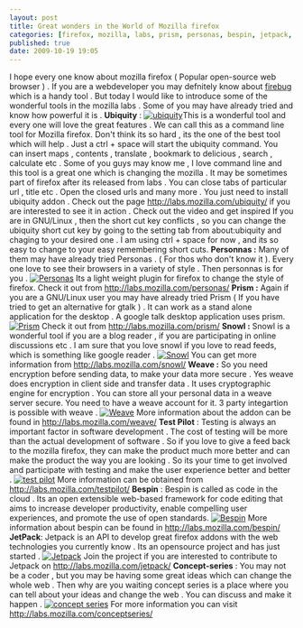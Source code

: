 ```yaml
---
layout: post
title: Great wonders in the World of Mozilla firefox
categories: [firefox, mozilla, labs, prism, personas, bespin, jetpack, ubiquity, weave, snowl]
published: true
date: 2009-10-19 19:05
---
```

I hope every one know about mozilla firefox ( Popular open-source web browser ) . If you are a webdeveloper you may defnitely know about [firebug](http://www.harikt.com/tools-for-webdevelopers/42-firebug-a-handy-tool-for-web-developers) which is a handy tool . But today I would like to introduce some of the wonderful tools in the mozilla labs . Some of you may have already tried and know how powerful it is .  **Ubiquity** :  [![ubiquity](http://farm3.static.flickr.com/2715/4026231282_ca08c5b0ef_m.jpg)](http://www.flickr.com/photos/harikt/4026231282/)This is a wonderful tool and every one will love the great features . We can call this as a command line tool for Mozilla firefox. Don't think its so hard , its the one of the best tool which will help . Just a ctrl + space will start the ubiquity command. You can insert maps , contents , translate , bookmark to delicious , search , calculate etc .  Some of you guys may know me , I love command line and this tool is a great one which is changing the mozilla . It may be sometimes part of firefox after its released from labs . You can close tabs of particular url , title etc . Open the closed urls and many more . You just need to install ubiquity addon . Check out the page http://labs.mozilla.com/ubiquity/ if you are interested to see it in action .  Check out the video and get inspired  If you are in GNU/Linux , then the short cut key conflicts , so you can change the ubiquity short cut key by going to the setting tab from about:ubiquity and chaging to your desired one . I am using ctrl + space for now , and its so easy to change to your easy remembering short cuts.  **Personnas :**  Many of them may have already tried Personas . ( For thos who don't know it ). Every one love to see their browsers in a variety of style . Then personnas is for you .  [![Personas](http://farm3.static.flickr.com/2604/4026228810_c4f01afda4.jpg)](http://www.flickr.com/photos/harikt/4026228810/)  Its a light weight plugin for firefox to change the style of firefox. Check it out from http://labs.mozilla.com/personas/  **Prism :**  Again if you are a GNU/Linux user you may have already tried Prism ( If you have tried to get an alternative for gtalk ) . It can work as a stand alone application for the desktop . A google talk desktop application uses prism.  [![Prism](http://farm3.static.flickr.com/2498/4025476843_074999a00b.jpg)](http://www.flickr.com/photos/harikt/4025476843/)  Check it out from http://labs.mozilla.com/prism/  **Snowl :**  Snowl is a wonderful tool if you are a blog reader , if you are participating in online discussions etc . I am sure that you love snowl if you love to read feeds, which is something like google reader .  [![Snowl](http://farm3.static.flickr.com/2674/4026232656_fec61827f6.jpg)](http://www.flickr.com/photos/harikt/4026232656/)  You can get more information from http://labs.mozilla.com/snowl/  **Weave :**  So you need encryption before sending data, to make your data more secure . Yes weave does encryption in client side and transfer data . It uses cryptographic engine for encryption . You can store all your personal data in a weave server secure. You need to have a weave account for it. 3 party integartion is possible with weave .  [![Weave](http://farm3.static.flickr.com/2744/4026232002_42baf625fd.jpg)](http://www.flickr.com/photos/harikt/4026232002/)  More information about the addon can be found in http://labs.mozilla.com/weave/  **Test Pilot** :  Testing is always an important factor in software development . The cost of testing will be more than the actual development of software . So if you love to give a feed back to the mozilla firefox, they can make the product much more better and can make the product the way you are looking . So its your time to get involved and participate with testing and make the user experience better and better .  [![test pilot](http://farm3.static.flickr.com/2578/4025478051_90fe1c5b50.jpg)](http://www.flickr.com/photos/harikt/4025478051/)  More information can be obtained from http://labs.mozilla.com/testpilot/  **Bespin** :  Bespin is called as code in the cloud . Its an open extensible web-based framework for code editing that aims to increase developer productivity, enable compelling user experiences, and promote the use of open standards.  [![Bespin](http://farm4.static.flickr.com/3522/4025474181_5ea72c773c.jpg)](http://www.flickr.com/photos/harikt/4025474181/)  More information about bespin can be found in http://labs.mozilla.com/bespin/  **JetPack**:  Jetpack is an API to develop great firefox addons with the web technologies you currently know . Its an opensource project and has just started .  [![Jetpack](http://farm3.static.flickr.com/2792/4025475065_0cf49e3ebd.jpg)](http://www.flickr.com/photos/harikt/4025475065/)  Join the project if you are interested to contribute to Jetpack on http://labs.mozilla.com/jetpack/  **Concept-series** :  You may not be a coder , but you may be having some great ideas which can change the whole web . Then why are you waiting concept series is a place where you can tell about your ideas and change the web . You can discuss and make it happen .  [![concept series](http://farm4.static.flickr.com/3490/4026233326_24a1edf190.jpg)](http://www.flickr.com/photos/harikt/4026233326/)  For more information you can visit http://labs.mozilla.com/conceptseries/      
